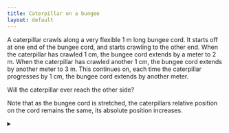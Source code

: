 ```yaml
---
title: Caterpillar on a bungee
layout: default
---
```


A caterpillar crawls along a very flexible 1 m long bungee cord. It starts off
at one end of the bungee cord, and starts crawling to the other end.
When the caterpillar has crawled 1 cm, the bungee cord extends by a meter to 2
m. When the caterpillar has crawled another 1 cm, the bungee cord extends by
another meter to 3 m.
This continues on, each time the caterpillar progresses by 1 cm, the bungee cord
extends by another meter.

Will the caterpillar ever reach the other side?

Note that as the bungee cord is stretched, the caterpillars relative position on
the cord remains the same, its absolute position increases.

<details><summary></summary>

Yes, the caterpillar does reach the other side, eventually.

### Proof

Because the relative position of the caterpillar remains the same when the
bungee cord is stretched, we will look at the position of the caterpillar as a
fraction of the bungee cord length, $$L$$. It starts at position $$0L$$, and must
reach position $$1L$$.

In the first step, the caterpillar walks $$\frac{1}{100} L$$. In the next step,
the caterpillar walks $$\frac{1}{200} L$$, then $$\frac{1}{300} L$$, and so on. The
total distance the caterpillar has travelled after $$n$$ steps is:

$$
\sum_{x=1}^n \frac{1}{100 x} L = \frac{L}{100} \sum_{x=1}^n \frac{1}{x}
$$

We require the distance to equal $$1L$$ for the caterpillar to reach the other
side, hence we need some $$n$$ such that:

$$
\begin{align}
L & < \frac{L}{100} \sum_{x=1}^n \frac{1}{x} \\
100 & < \sum_{x=1}^n \frac{1}{x}
\end{align}
$$

$$\sum_{x=1}^n \frac{1}{x}$$ is the harmonic series, which diverges. Thus it
will eventually exceed 100 for some (very large) value of $$n$$. Therefore the
caterpillar will reach the other side. In general, this is true for any length
cord.

By the [Euler-Maclaurin formula](https://en.wikipedia.org/wiki/Euler%E2%80%93Maclaurin_formula), the harmonic series is approximated by:

$$ H_n \approx \ln n+\gamma $$
where
$$ \gamma \approx 0.5772 $$

We need to reach $$H_n > 100$$.
Thus an approximation for the number of steps taken by the caterpiller is:

$$ n \approx e^{H_n - \gamma} \approx 1.5 \times 10^{43} $$

</details>
